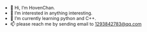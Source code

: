 - 👋 Hi, I’m HovenChan.
- 👀 I’m interested in anything interesting.
- 🌱 I’m currently learning python and C++.
- 📫 please reach me by sending email to 1293842783@qq.com
